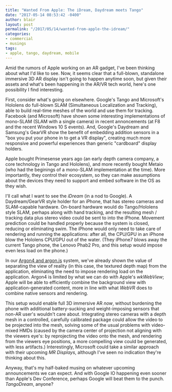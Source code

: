```yaml
---
title: "Wanted From Apple: The iDream, Daydream meets Tango" 
date: "2017-05-14 08:53:42 -0400" 
author: blair
layout: post
permalink: "/2017/05/14/wanted-from-apple-the-idream/"
categories:
- commercial
- musings
tags:
- apple, tango, daydream, mobile
---
```

Amid the rumors of Apple working on an AR gadget, I've been thinking about what I'd like to see.  Now, it seems clear that a full-blown, standalone immersive 3D AR display isn't going to happen anytime soon, but given their assets and what's been happening in the AR/VR tech world, here's one possibility I find interesting.

First, consider what's going on elsewhere.  Google's Tango and Microsoft's Hololens do full-blown SLAM (Simultaneous Localization and Tracking), able to build real-time meshes of the world and use them for tracking.  Facebook (and Microsoft) have shown some interesting implementations of mono-SLAM (SLAM with a single camera) in recent annoncements (at F8 and the recent Windows 10 S events).  And, Google's Daydream and Samsung's GearVR show the benefit of embedding addition sensors in a "box you put your phone in to get a VR display", creating much more responsive and powerful experiences than generic "cardboard" display holders.

Apple bought Primesense years ago (an early depth camera company, a core technology in Tango and Hololens), and more recently bought Metaio (who had the beginings of a mono-SLAM implementation at the time).  More importantly, they control their ecosystem, so they can make assumptions about the devices they need to support and embed software in the OS as they wish.

I'll call what I want to see the _iDream_ (in a nod to Google).  A Daydream/GearVR style holder for an iPhone, that has stereo cameras and SLAM-capable hardware.  On-board hardware would do Tango/Hololens style SLAM, perhaps along with hand tracking, and the resulting mesh / tracking data plus stereo video could be sent to into the iPhone. Movement prediction could be handled properly because the system is closed, reducing or eliminating swim. The iPhone would only need to take care of rendering and running the applications:  after all, the CPU/GPU in an iPhone blow the Hololens CPU/GPU out of the water. (They iPhone7 blows away the current Tango phone, the Lenovo Phab2 Pro, and this setup would impose even less load on the phone.)  

In our [Argon4 and argon.js](https://argonjs.io) system, we've already shown the value of separating the view of reality (in this case, the textured depth map) from the application, eliminating the need to impose rendering load on the application. Argon4 is limited by what we can do with Apple's _wkWebView_;  Apple will be able to efficiently combine the background view with application-generated content, more in line with what _WebVR_ does to combine native sensors and rendering.

This setup would enable full 3D immersive AR _now_, without burdening the phone with additional battery-sucking and weight-imposing sensors that non-AR user's wouldn't care about.  Integrating stereo cameras with a depth mesh in a controlled, carefully calibrated package could allow the video to be projected into the mesh, solving some of the usual problems with video-mixed HMDs (caused by the camera center of projection not aligning with the viewers eye's:  by reprojecting the video onto the mesh, and rendering from the viewers eye positions, a more compelling view could be generated, with less artifacts.)  Interestingly, Microsoft could take a similar approach with their upcoming _MR Displays_, although I've seen no indication they're thinking about this.

Anyway, that's my half-baked musing on whatever upcoming announcements we can expect.  And with Google IO happening even sooner than Apple's Dev Conference, perhaps Google will beat them to the punch.  _TangoDream_, anyone?